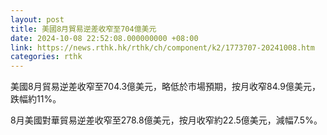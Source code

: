 ```yaml
---
layout: post
title: 美國8月貿易逆差收窄至704億美元
date: 2024-10-08 22:52:08.000000000 +08:00
link: https://news.rthk.hk/rthk/ch/component/k2/1773707-20241008.htm
categories: rthk
---
```


美國8月貿易逆差收窄至704.3億美元，略低於市場預期，按月收窄84.9億美元，跌幅約11%。

8月美國對華貿易逆差收窄至278.8億美元，按月收窄約22.5億美元，減幅7.5%。
